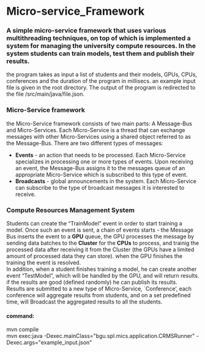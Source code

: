 # Micro-service_Framework
### A simple micro-service framework that uses various multithreading techniques, on top of which is implemented a system for managing the university compute resources. In the system students can train models, test them and publish their results.
  
the program takes as input a list of students and their models, GPUs, CPUs, conferences and the duration of the program in millisecs. an example input file is given in the root directory.
The output of the program is redirected to the file /src/main/java/file.json.
  
### Micro-Service framework
the Micro-Service framework consists of two main parts: A Message-Bus and Micro-Services. Each Micro-Service is a
thread that can exchange messages with other Micro-Services using a shared object
referred to as the Message-Bus. There are two different types of messages: 
- __Events__ - an action that needs to be processed. Each Micro-Service specializes in processing one or more types of events.
Upon receiving an event, the Message-Bus assigns it to the messages queue of an appropriate Micro-Service which is subscribed to this type of
event.
- __Broadcasts__ - global announcements in the system. Each Micro-Service can subscribe to the type of broadcast messages it is interested to receive.

### Compute Resources Management System  
Students can create the “TrainModel” event in order to start training a model. 
Once such an event is sent, a chain of events starts - the Message Bus inserts the event to a __GPU__ queue, the GPU processes the message by sending data batches to 
the __Cluster__ for the __CPUs__ to process, and trainig the processed data after receiving it from the Cluster (the GPUs have a limited amount of processed data they can store).
when the GPU finishes the training the event is resolved.  
In addition, when a student finishes training a model, he can create another event
“TestModel”, which will be handled by the GPU, and will return results.
if the results are good (defined randomly) he can publish its results.  
Results are submitted to a new type of Micro-Service, `Conference’, each conference will
aggregate results from students, and on a set predefined time, will Broadcast the
aggregated results to all the students.

#### command:
mvn compile  
mvn exec:java -Dexec.mainClass="bgu.spl.mics.application.CRMSRunner" -Dexec.args="example_input.json"
